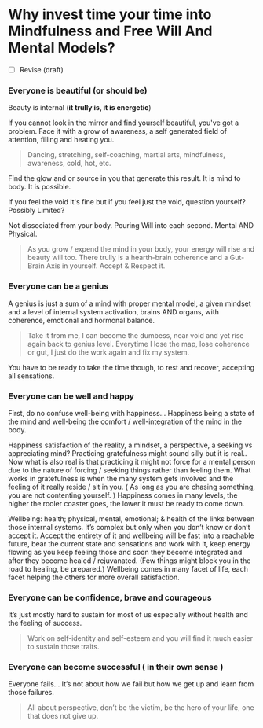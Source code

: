 # Why invest time your time into Mindfulness and Free Will And Mental Models?

- [ ]  Revise (draft)

### Everyone is beautiful (or should be)

Beauty is internal (**it trully is, it is energetic**)

If you cannot look in the mirror and find yourself beautiful, you've got a problem. 
Face it with a grow of awareness, a self generated field of attention, filling and heating you.

> Dancing, stretching, self-coaching, martial arts, mindfulness, awareness, cold, hot, etc.
> 

Find the glow and or source in you that generate this result. It is mind to body. It is possible.

If you feel the void it's fine but if you feel just the void, question yourself? Possibly Limited?

Not dissociated from your body. Pouring Will into each second. Mental AND Physical.

> As you grow / expend the mind in your body, your energy will rise and beauty will too.
There trully is a hearth-brain coherence and a Gut-Brain Axis in yourself. Accept & Respect it.
> 

### Everyone can be a genius

A genius is just a sum of a mind with proper mental model, a given mindset and a level of internal system activation, brains AND organs, with coherence, emotional and hormonal balance.

> Take it from me, I can become the dumbess, near void and yet rise again back to genius level.
Everytime I lose the map, lose coherence or gut, I just do the work again and fix my system.
> 

You have to be ready to take the time though, to rest and recover, accepting all sensations.

### Everyone can be well and happy

First, do no confuse well-being with happiness… Happiness being a state of the mind and well-being the comfort / well-integration of the mind in the body. 

Happiness satisfaction of the reality, a mindset, a perspective, a seeking vs appreciating mind? Practicing gratefulness might sound silly but it is real.. Now what is also real is that practicing it might not force for a mental person due to the nature of forcing / seeking things rather than feeling them. What works in gratefulness is when the many system gets involved and the feeling of it really reside / sit in you. ( As long as you are chasing something, you are not contenting yourself. )
Happiness comes in many levels, the higher the rooler coaster goes, the lower it must be ready to come down.

Wellbeing: health; physical, mental, emotional; & health of the links between those internal systems.
It’s complex but only when you don’t know or don’t accept it. Accept the entirety of it and wellbeing will be fast into a reachable future, bear the current state and sensations and work with it, keep energy flowing as you keep feeling those and soon they become integrated and after they become healed / rejuvanated. (Few things might block you in the road to healing, be prepared.)
Wellbeing comes in many facet of life, each facet helping the others for more overall satisfaction.

### Everyone can be confidence, brave and courageous

It’s just mostly hard to sustain for most of us especially without health and the feeling of success.

> Work on self-identity and self-esteem and you will find it much easier to sustain those traits.
> 

### Everyone can become successful ( in their own sense )

Everyone fails… It’s not about how we fail but how we get up and learn from those failures.

> All about perspective, don’t be the victim, be the hero of your life, one that does not give up.
>